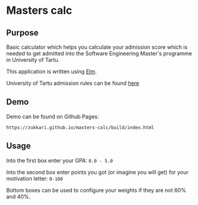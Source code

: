 # Masters calc

## Purpose
Basic calculator which helps you calculate your admission score which is needed to get admitted into the Software Engineering Master's programme in University of Tartu.

This application is written using [Elm](http://elm-lang.org/).

University of Tartu admission rules can be found [here](https://software.cs.ut.ee/admission/)

## Demo
Demo can be found on Github Pages:

```https://zukkari.github.io/masters-calc/build/index.html```

## Usage
Into the first box enter your GPA: ```0.0 - 5.0```

Into the second box enter points you got (or imagine you will get) for your motivation letter: ```0-100```

Bottom boxes can be used to configure your weights if they are not 60% and 40%.
